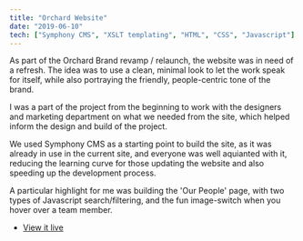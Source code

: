 ```yaml
---
title: "Orchard Website"
date: "2019-06-10"
tech: ["Symphony CMS", "XSLT templating", "HTML", "CSS", "Javascript"]
---
```


As part of the Orchard Brand revamp / relaunch, the website was in need of a refresh. The idea was to use a clean, minimal look to let the work speak for itself, while also portraying the friendly, people-centric tone of the brand.

I was a part of the project from the beginning to work with the designers and marketing department on what we needed from the site, which helped inform the design and build of the project.

We used Symphony CMS as a starting point to build the site, as it was already in use in the current site, and everyone was well aquianted with it, reducing the learning curve for those updating the website and also speeding up the development process.

A particular highlight for me was building the 'Our People' page, with two types of Javascript search/filtering, and the fun image-switch when you hover over a team member.

- [View it live](https://thinkorchard.com)
